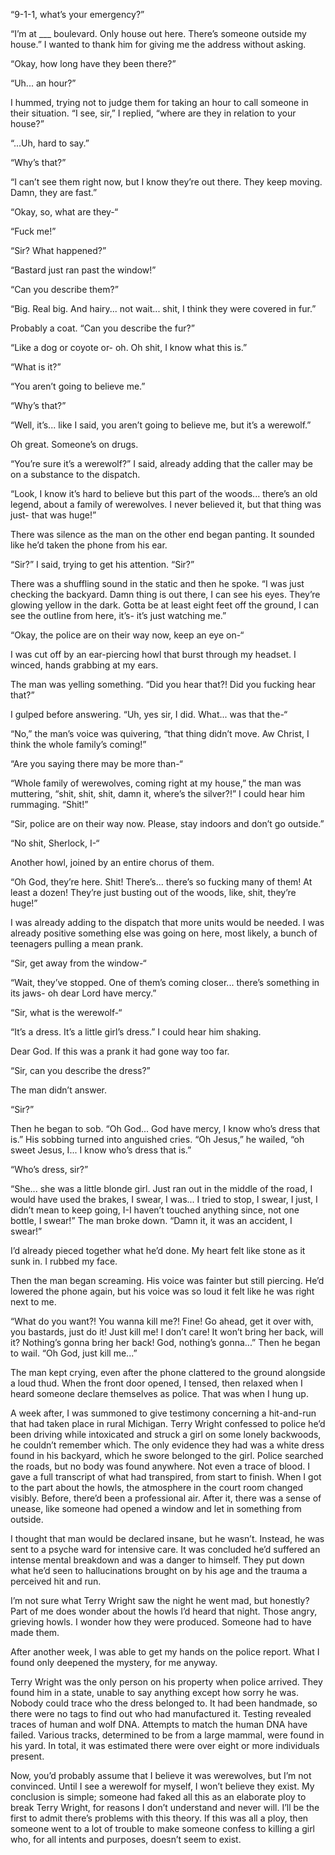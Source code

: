 “9-1-1, what’s your emergency?”

“I’m at ___ boulevard. Only house out here. There’s someone outside my house.” I wanted to thank him for giving me the address without asking.

“Okay, how long have they been there?”

“Uh... an hour?”

I hummed, trying not to judge them for taking an hour to call someone in their situation. “I see, sir,” I replied, “where are they in relation to your house?”

“...Uh, hard to say.”

“Why’s that?”

“I can’t see them right now, but I know they’re out there. They keep moving. Damn, they are fast.”

“Okay, so, what are they-“

“Fuck me!”

“Sir? What happened?”

“Bastard just ran past the window!”

“Can you describe them?”

“Big. Real big. And hairy... not wait... shit, I think they were covered in fur.”

Probably a coat. “Can you describe the fur?”

“Like a dog or coyote or- oh. Oh shit, I know what this is.”

“What is it?”

“You aren’t going to believe me.”

“Why’s that?”

“Well, it’s... like I said, you aren’t going to believe me, but it’s a werewolf.”

Oh great. Someone’s on drugs.

“You’re sure it’s a werewolf?” I said, already adding that the caller may be on a substance to the dispatch.

“Look, I know it’s hard to believe but this part of the woods... there’s an old legend, about a family of werewolves. I never believed it, but that thing was just- that was huge!”

There was silence as the man on the other end began panting. It sounded like he’d taken the phone from his ear.

“Sir?” I said, trying to get his attention. “Sir?”

There was a shuffling sound in the static and then he spoke. “I was just checking the backyard. Damn thing is out there, I can see his eyes. They’re glowing yellow in the dark. Gotta be at least eight feet off the ground, I can see the outline from here, it’s- it’s just watching me.”

“Okay, the police are on their way now, keep an eye on-“

I was cut off by an ear-piercing howl that burst through my headset. I winced, hands grabbing at my ears.

The man was yelling something. “Did you hear that?! Did you fucking hear that?”

I gulped before answering. “Uh, yes sir, I did. What... was that the-“

“No,” the man’s voice was quivering, “that thing didn’t move. Aw Christ, I think the whole family’s coming!”

“Are you saying there may be more than-“

“Whole family of werewolves, coming right at my house,” the man was muttering, “shit, shit, shit, damn it, where’s the silver?!” I could hear him rummaging. “Shit!”

“Sir, police are on their way now. Please, stay indoors and don’t go outside.”

“No shit, Sherlock, I-“

Another howl, joined by an entire chorus of them.

“Oh God, they’re here. Shit! There’s... there’s so fucking many of them! At least a dozen! They’re just busting out of the woods, like, shit, they’re huge!”

I was already adding to the dispatch that more units would be needed. I was already positive something else was going on here, most likely, a bunch of teenagers pulling a mean prank.

“Sir, get away from the window-“

“Wait, they’ve stopped. One of them’s coming closer... there’s something in its jaws- oh dear Lord have mercy.”

“Sir, what is the werewolf-“

“It’s a dress. It’s a little girl’s dress.” I could hear him shaking.

Dear God. If this was a prank it had gone way too far.

“Sir, can you describe the dress?”

The man didn’t answer.

“Sir?”

Then he began to sob. “Oh God... God have mercy, I know who’s dress that is.” His sobbing turned into anguished cries. “Oh Jesus,” he wailed, “oh sweet Jesus, I... I know who’s dress that is.”

“Who’s dress, sir?”

“She... she was a little blonde girl. Just ran out in the middle of the road, I would have used the brakes, I swear, I was... I tried to stop, I swear, I just, I didn’t mean to keep going, I-I haven’t touched anything since, not one bottle, I swear!” The man broke down. “Damn it, it was an accident, I swear!”

I’d already pieced together what he’d done. My heart felt like stone as it sunk in. I rubbed my face.

Then the man began screaming. His voice was fainter but still piercing. He’d lowered the phone again, but his voice was so loud it felt like he was right next to me.

“What do you want?! You wanna kill me?! Fine! Go ahead, get it over with, you bastards, just do it! Just kill me! I don’t care! It won’t bring her back, will it? Nothing’s gonna bring her back! God, nothing’s gonna...” Then he began to wail. “Oh God, just kill me...”

The man kept crying, even after the phone clattered to the ground alongside a loud thud. When the front door opened, I tensed, then relaxed when I heard someone declare themselves as police. That was when I hung up.

A week after, I was summoned to give testimony concerning a hit-and-run that had taken place in rural Michigan. Terry Wright confessed to police he’d been driving while intoxicated and struck a girl on some lonely backwoods, he couldn’t remember which. The only evidence they had was a white dress found in his backyard, which he swore belonged to the girl. Police searched the roads, but no body was found anywhere. Not even a trace of blood. I gave a full transcript of what had transpired, from start to finish. When I got to the part about the howls, the atmosphere in the court room changed visibly. Before, there’d been a professional air. After it, there was a sense of unease, like someone had opened a window and let in something from outside.

I thought that man would be declared insane, but he wasn’t. Instead, he was sent to a psyche ward for intensive care. It was concluded he’d suffered an intense mental breakdown and was a danger to himself. They put down what he’d seen to hallucinations brought on by his age and the trauma a perceived hit and run.

I’m not sure what Terry Wright saw the night he went mad, but honestly? Part of me does wonder about the howls I’d heard that night. Those angry, grieving howls. I wonder how they were produced. Someone had to have made them.

After another week, I was able to get my hands on the police report. What I found only deepened the mystery, for me anyway.

Terry Wright was the only person on his property when police arrived. They found him in a state, unable to say anything except how sorry he was. Nobody could trace who the dress belonged to. It had been handmade, so there were no tags to find out who had manufactured it. Testing revealed traces of human and wolf DNA. Attempts to match the human DNA have failed. Various tracks, determined to be from a large mammal, were found in his yard. In total, it was estimated there were over eight or more individuals present.

Now, you’d probably assume that I believe it was werewolves, but I’m not convinced. Until I see a werewolf for myself, I won’t believe they exist. My conclusion is simple; someone had faked all this as an elaborate ploy to break Terry Wright, for reasons I don’t understand and never will. I’ll be the first to admit there’s problems with this theory. If this was all a ploy, then someone went to a lot of trouble to make someone confess to killing a girl who, for all intents and purposes, doesn’t seem to exist.